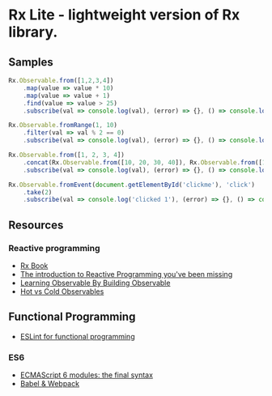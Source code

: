 # Rx Lite - lightweight version of Rx library.

## Samples

```javascript
Rx.Observable.from([1,2,3,4])
    .map(value => value * 10)
    .map(value => value + 1)
    .find(value => value > 25)
    .subscribe(val => console.log(val), (error) => {}, () => console.log('completed'));
```

```javascript
Rx.Observable.fromRange(1, 10)
    .filter(val => val % 2 == 0)
    .subscribe(val => console.log(val), (error) => {}, () => console.log('completed'));
```

```javascript
Rx.Observable.from([1, 2, 3, 4])
    .concat(Rx.Observable.from([10, 20, 30, 40]), Rx.Observable.from([100, 200, 300, 400]))
    .subscribe(val => console.log(val), (error) => {}, () => console.log('completed'));
```

```javascript
Rx.Observable.fromEvent(document.getElementById('clickme'), 'click')
    .take(2)
    .subscribe(val => console.log('clicked 1'), (error) => {}, () => console.log('completed'));
```

## Resources

### Reactive programming
 * [Rx Book](https://xgrommx.github.io/rx-book/)
 * [The introduction to Reactive Programming you've been missing](https://gist.github.com/staltz/868e7e9bc2a7b8c1f754)
 * [Learning Observable By Building Observable](https://medium.com/@benlesh/learning-observable-by-building-observable-d5da57405d87)
 * [Hot vs Cold Observables](https://medium.com/@benlesh/hot-vs-cold-observables-f8094ed53339)

## Functional Programming
 * [ESLint for functional programming](https://github.com/dustinspecker/awesome-eslint)

### ES6
 * [ECMAScript 6 modules: the final syntax](http://www.2ality.com/2014/09/es6-modules-final.html)
 * [Babel & Webpack](http://www.2ality.com/2015/04/webpack-es6.html)
